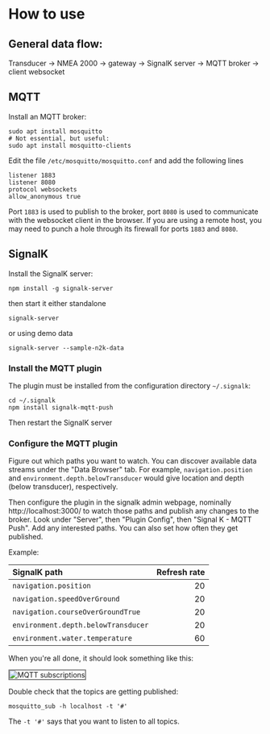 # How to use

## General data flow:

Transducer -> NMEA 2000 -> gateway -> SignalK server -> MQTT broker -> client websocket

## MQTT

Install an MQTT broker:

    sudo apt install mosquitto
    # Not essential, but useful:
    sudo apt install mosquitto-clients

Edit the file `/etc/mosquitto/mosquitto.conf` and add the following lines

    listener 1883
    listener 8080
    protocol websockets
    allow_anonymous true

Port `1883` is used to publish to the broker, port `8080` is used to communicate with the websocket client in the
browser. If you are using a remote host, you may need to punch a hole through its firewall for ports `1883` and `8080`.

## SignalK

Install the SignalK server:

    npm install -g signalk-server

then start it either standalone

    signalk-server

or using demo data

    signalk-server --sample-n2k-data

### Install the MQTT plugin

The plugin must be installed from the configuration directory `~/.signalk`:

    cd ~/.signalk
    npm install signalk-mqtt-push

Then restart the SignalK server

### Configure the MQTT plugin

Figure out which paths you want to watch. You can discover available data streams under the "Data Browser" tab. For
example, `navigation.position` and `environment.depth.belowTransducer` would give location and depth (below transducer),
respectively.

Then configure the plugin in the signalk admin webpage, nominally http://localhost:3000/ to watch those paths and
publish any changes to the broker. Look under "Server", then "Plugin Config", then "Signal K - MQTT Push". Add any
interested paths. You can also set how often they get published.

Example:

| SignalK path                        |  Refresh rate |
|:------------------------------------|--------------:|
| `navigation.position`               |            20 |
| `navigation.speedOverGround`        |            20 |
| `navigation.courseOverGroundTrue`   |            20 |
| `environment.depth.belowTransducer` |            20 |
| `environment.water.temperature`     |            60 |


When you're all done, it should look something like this:

<img src= "images/mqtt-subscribes.png" alt="MQTT subscriptions" style="border: 2px solid grey;">

Double check that the topics are getting published:

    mosquitto_sub -h localhost -t '#'

The `-t '#'` says that you want to listen to all topics. 
